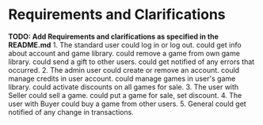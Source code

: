 # Requirements and Clarifications

**TODO: Add Requirements and clarifications as specified in the README.md**
    1. The standard user
        could log in or log out.
        could get info about account and game library.
        could remove a game from own game library.
        could send a gift to other users.
        could get notified of any errors that occurred.
    2. The admin user
        could create or remove an account.
        could manage credits in user account.
        could manage games in user's game library.
        could activate discounts on all games for sale.
    3. The user with Seller
        could sell a game.
        could put a game for sale, set discount.
    4. The user with Buyer 
        could buy a game from other users.
    5. General
        could get notified of any change in transactions. 
        
    
